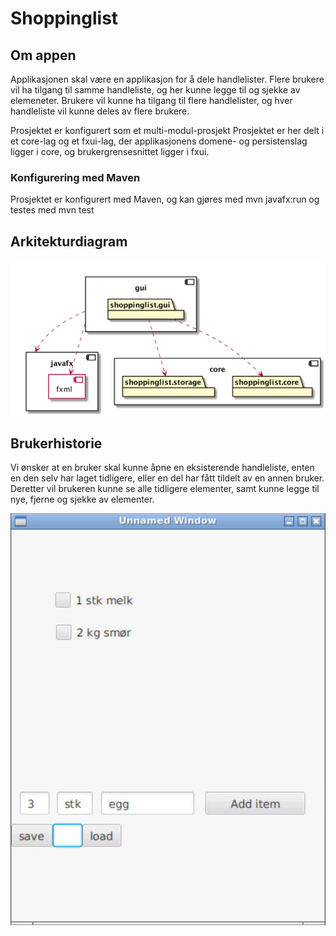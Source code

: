 # Shoppinglist

## Om appen
Applikasjonen skal være en applikasjon for å dele handlelister.
Flere brukere vil ha tilgang til samme handleliste, og her kunne legge til og sjekke av elemeneter.
Brukere vil kunne ha tilgang til flere handlelister, og hver handleliste vil kunne deles av flere brukere. 

Prosjektet er konfigurert som et multi-modul-prosjekt
Prosjektet er her delt i et core-lag og et fxui-lag, der applikasjonens domene- og persistenslag ligger i core, og brukergrensesnittet ligger i fxui. 

### Konfigurering med Maven
Prosjektet er konfigurert med Maven, og kan gjøres med mvn javafx:run og testes med mvn test


## Arkitekturdiagram
![](architecture.png)



## Brukerhistorie
Vi ønsker at en bruker skal kunne åpne en eksisterende handleliste, enten en den selv har laget tidligere, eller en del har fått tildelt av en annen bruker.
Deretter vil brukeren kunne se alle tidligere elementer, samt kunne legge til nye, fjerne og sjekke av elementer. 

![](screenshot.png)

